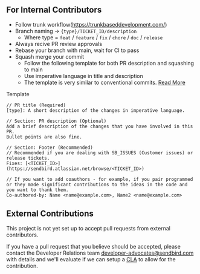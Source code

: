 ## For Internal Contributors

* Follow trunk workflow(https://trunkbaseddevelopment.com/)
* Branch naming -> `{type}/TICKET_ID/description`
  * Where type = `feat` / `feature` / `fix` / `chore` / `doc` / `release`
* Always recive PR review approvals
* Rebase your branch with main, wait for CI to pass
* Squash merge your commit
  * Follow the following template for both PR description and squashing to main
  * Use imperative language in title and description
  * The template is very similar to conventional commits. [Read More](https://www.conventionalcommits.org/en/v1.0.0/)

Template
```
// PR title (Required)
[type]: A short description of the changes in imperative language.

// Section: PR description (Optional)
Add a brief description of the changes that you have involved in this PR.
Bullet points are also fine.

// Section: Footer (Recommended)
// Recommended if you are dealing with SB_ISSUES (Customer issues) or release tickets.
Fixes: [<TICKET_ID>](https://sendbird.atlassian.net/browse/<TICKET_ID>)

// If you want to add coauthors - for example, if you pair programmed or they made significant contributions to the ideas in the code and you want to thank them.
Co-authored-by: Name <name@example.com>, Name2 <name@example.com>
```

## External Contributions

This project is not yet set up to accept pull requests from external contributors.

If you have a pull request that you believe should be accepted, please contact
the Developer Relations team <developer-advocates@sendbird.com> with details
and we'll evaluate if we can setup a [CLA](https://en.wikipedia.org/wiki/Contributor_License_Agreement) to allow for the contribution.
